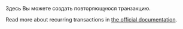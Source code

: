 Здесь Вы можете создать повторяющуюся транзакцию.

Read more about recurring transactions in [the official documentation](https://docs.firefly-iii.org/advanced-concepts/recurring).